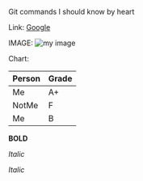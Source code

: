 Git commands I should know by heart

Link:
[Google](http://www.google.com)

IMAGE:
![my image](./image/cat.jpeg)

Chart:

| Person | Grade |
| ------ | ----- |
| Me     | A+    |
| NotMe  | F     |
| Me     | B     |

**BOLD**

*Italic*

_Italic_
